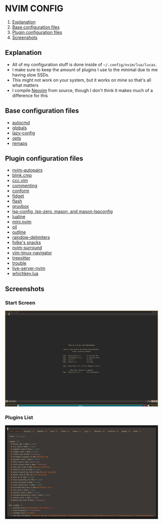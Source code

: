 # NVIM CONFIG
1. [Explanation](#explanation)
2. [Base configuration files](#base)
3. [Plugin configuration files](#plugins)
4. [Screenshots](#screenshots)

## Explanation <a name="explanation"></a>
- All of my configuration stuff is done inside of ``~/.config/nvim/lua/lucas``.
- I make sure to keep the amount of plugins I use to the minimal due to me having slow SSDs.
- This might not work on your system, but it works on mine so that's all what matters
- I compile [Neovim](https://www.github.com/neovim/neovim) from source, though I don't think it makes much of a difference for this

## Base configuration files <a name="base"></a>
- [autocmd](https://github.com/tokisuno/dotfiles/blob/main/.config/nvim/lua/lucas/autocmd.lua)
- [globals](https://github.com/tokisuno/dotfiles/blob/main/.config/nvim/lua/lucas/globals.lua)
- [lazy-config](https://github.com/tokisuno/dotfiles/blob/main/.config/nvim/lua/lucas/lazy.lua)
- [opts](https://github.com/tokisuno/dotfiles/blob/main/.config/nvim/lua/lucas/opts.lua)
- [remaps](https://github.com/tokisuno/dotfiles/blob/main/.config/nvim/lua/lucas/remap.lua)

## Plugin configuration files <a name="plugins"></a>
- [nvim-autopairs](https://github.com/tokisuno/dotfiles/blob/main/.config/nvim/lua/lucas/plugins/autopairs.lua)
- [blink.cmp](https://github.com/tokisuno/dotfiles/blob/main/.config/nvim/lua/lucas/plugins/blink.lua)
- [ccc.vim](https://github.com/tokisuno/dotfiles/blob/main/.config/nvim/lua/lucas/plugins/ccc.lua)
- [commenting](https://github.com/tokisuno/dotfiles/blob/main/.config/nvim/lua/lucas/plugins/comments.lua)
- [conform](https://github.com/tokisuno/dotfiles/blob/main/.config/nvim/lua/lucas/plugins/conform.lua)
- [fidget](https://github.com/tokisuno/dotfiles/blob/main/.config/nvim/lua/lucas/plugins/fidget.lua)
- [flash](https://github.com/tokisuno/dotfiles/blob/main/.config/nvim/lua/lucas/plugins/flash.lua)
- [gruvbox](https://github.com/tokisuno/dotfiles/blob/main/.config/nvim/lua/lucas/plugins/gruvbox.lua)
- [lsp-config, lsp-zero, mason, and mason-lspconfig](https://github.com/tokisuno/dotfiles/blob/main/.config/nvim/lua/lucas/plugins/lsp.lua)
- [lualine](https://github.com/tokisuno/dotfiles/blob/main/.config/nvim/lua/lucas/plugins/lualine.lua)
- [mini.nvim](https://github.com/tokisuno/dotfiles/blob/main/.config/nvim/lua/lucas/plugins/mini.lua)
- [oil](https://github.com/tokisuno/dotfiles/blob/main/.config/nvim/lua/lucas/plugins/oil.lua)
- [outline](https://github.com/tokisuno/dotfiles/blob/main/.config/nvim/lua/lucas/plugins/outline.lua)
- [raindow-delimiters](https://github.com/tokisuno/dotfiles/blob/main/.config/nvim/lua/lucas/plugins/raindow-delimiters.lua)
- [folke's snacks](https://github.com/tokisuno/dotfiles/blob/main/.config/nvim/lua/lucas/plugins/snacks.lua)
- [nvim-surround](https://github.com/tokisuno/dotfiles/blob/main/.config/nvim/lua/lucas/plugins/surround.lua)
- [vim-tmux-navigator](https://github.com/tokisuno/dotfiles/blob/main/.config/nvim/lua/lucas/plugins/tmux.lua)
- [treesitter](https://github.com/tokisuno/dotfiles/blob/main/.config/nvim/lua/lucas/plugins/treesitter.lua)
- [trouble](https://github.com/tokisuno/dotfiles/blob/main/.config/nvim/lua/lucas/plugins/trouble.lua)
- [live-server-nvim](https://github.com/tokisuno/dotfiles/blob/main/.config/nvim/lua/lucas/plugins/web.lua)
- [whichkey.lua](https://github.com/tokisuno/dotfiles/blob/main/.config/nvim/lua/lucas/plugins/whichkey.lua)

## Screenshots <a name="screenshots"></a>
### Start Screen
![start screen](assets/startscreen.png)
### Plugins List
![plugin list](assets/pluginlist.png)
